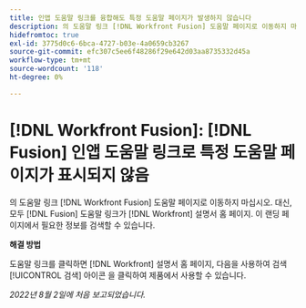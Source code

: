 ```yaml
---
title: 인앱 도움말 링크를 융합해도 특정 도움말 페이지가 발생하지 않습니다
description: 의 도움말 링크 [!DNL Workfront Fusion] 도움말 페이지로 이동하지 마십시오. 대신 모든 Fusion 도움말 링크로 Workfront 설명서 홈 페이지가 표시됩니다. 이 랜딩 페이지에서 필요한 정보를 검색할 수 있습니다.
hidefromtoc: true
exl-id: 3775d0c6-6bca-4727-b03e-4a0659cb3267
source-git-commit: efc307c5ee6f48286f29e642d03aa8735332d45a
workflow-type: tm+mt
source-wordcount: '118'
ht-degree: 0%

---
```


# [!DNL Workfront Fusion]: [!DNL Fusion] 인앱 도움말 링크로 특정 도움말 페이지가 표시되지 않음

의 도움말 링크 [!DNL Workfront Fusion] 도움말 페이지로 이동하지 마십시오. 대신, 모두 [!DNL Fusion] 도움말 링크가 [!DNL Workfront] 설명서 홈 페이지. 이 랜딩 페이지에서 필요한 정보를 검색할 수 있습니다.

**해결 방법**

도움말 링크를 클릭하면 [!DNL Workfront] 설명서 홈 페이지, 다음을 사용하여 검색 [!UICONTROL 검색] 아이콘 을 클릭하여 제품에서 사용할 수 있습니다.

_2022년 8월 2일에 처음 보고되었습니다._
